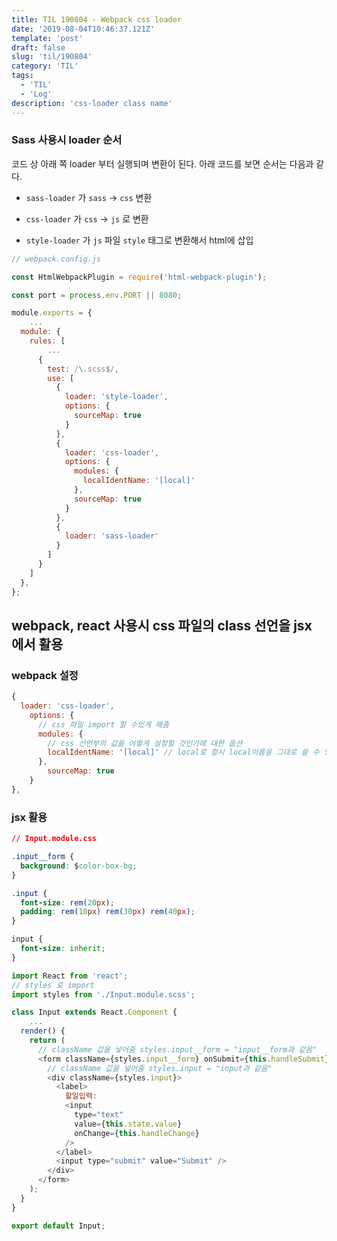 ```yaml
---
title: TIL 190804 - Webpack css loader
date: '2019-08-04T10:46:37.121Z'
template: 'post'
draft: false
slug: 'til/190804'
category: 'TIL'
tags:
  - 'TIL'
  - 'Log'
description: 'css-loader class name'
---
```


### Sass 사용시 loader 순서

코드 상 아래 쪽 loader 부터 실행되며 변환이 된다. 아래 코드를 보면 순서는 다음과 같다.

- `sass-loader` 가 `sass` &rarr; `css` 변환

- `css-loader` 가 `css` &rarr; `js` 로 변환
- `style-loader` 가 `js` 파일 `style` 태그로 변환해서 html에 삽입  

```js
// webpack.config.js 

const HtmlWebpackPlugin = require('html-webpack-plugin');

const port = process.env.PORT || 8080;

module.exports = {
 	...
  module: {
    rules: [
     	...
      {
        test: /\.scss$/,
        use: [
          {
            loader: 'style-loader',
            options: {
              sourceMap: true
            }
          },
          {
            loader: 'css-loader',
            options: {
              modules: {
                localIdentName: '[local]'
              },
              sourceMap: true
            }
          },
          {
            loader: 'sass-loader'
          }
        ]
      }
    ]
  },
};

```

## webpack, react 사용시 css 파일의 class 선언을 jsx 에서 활용

### webpack 설정

```js
{
  loader: 'css-loader',
    options: {
      // css 파일 import 할 수있게 해줌
      modules: {
        // css 선언부의 값을 어떻게 설정할 것인가에 대한 옵션
        localIdentName: '[local]' // local로 할시 local이름을 그대로 쓸 수 있음 
      },
        sourceMap: true
    }
},
```

### jsx 활용

```css
// Input.module.css

.input__form {
  background: $color-box-bg;
}

.input {
  font-size: rem(20px);
  padding: rem(10px) rem(30px) rem(40px);
}

input {
  font-size: inherit;
}

```

```js
import React from 'react';
// styles 로 import
import styles from './Input.module.scss';

class Input extends React.Component {
	...
  render() {
    return (
      // className 값을 넣어줌 styles.input__form = "input__form과 같음"
      <form className={styles.input__form} onSubmit={this.handleSubmit}>
      	// className 값을 넣어줌 styles.input = "input과 같음"
        <div className={styles.input}>
          <label>
            할일입력:
            <input
              type="text"
              value={this.state.value}
              onChange={this.handleChange}
            />
          </label>
          <input type="submit" value="Submit" />
        </div>
      </form>
    );
  }
}

export default Input;

```


